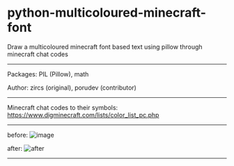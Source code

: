 # python-multicoloured-minecraft-font
Draw a multicoloured minecraft font based text using pillow through minecraft chat codes
____________________________________________________________________________

Packages: PIL (Pillow), math

Author: zircs (original), porudev (contributor)


_________________________________________________________________________

Minecraft chat codes to their symbols:
https://www.digminecraft.com/lists/color_list_pc.php
___________________________________________________________


before:
![image](https://user-images.githubusercontent.com/87112416/135759352-99ba4ed2-b8eb-49fb-bacc-9422edaec61d.png)

after:
![after](https://user-images.githubusercontent.com/87112416/135759390-239fc351-e489-4794-a1d5-366bb594c829.png)
________________________________________________________________

